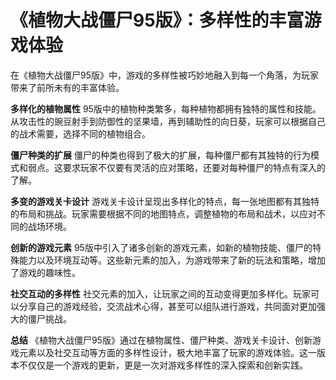 # 《植物大战僵尸95版》：多样性的丰富游戏体验

在《植物大战僵尸95版》中，游戏的多样性被巧妙地融入到每一个角落，为玩家带来了前所未有的丰富体验。

**多样化的植物属性**
95版中的植物种类繁多，每种植物都拥有独特的属性和技能。从攻击性的豌豆射手到防御性的坚果墙，再到辅助性的向日葵，玩家可以根据自己的战术需要，选择不同的植物组合。

**僵尸种类的扩展**
僵尸的种类也得到了极大的扩展，每种僵尸都有其独特的行为模式和弱点。这要求玩家不仅要有灵活的应对策略，还要对每种僵尸的特点有深入的了解。

**多变的游戏关卡设计**
游戏关卡设计呈现出多样化的特点，每一张地图都有其独特的布局和挑战。玩家需要根据不同的地图特点，调整植物的布局和战术，以应对不同的战场环境。

**创新的游戏元素**
95版中引入了诸多创新的游戏元素，如新的植物技能、僵尸的特殊能力以及环境互动等。这些新元素的加入，为游戏带来了新的玩法和策略，增加了游戏的趣味性。

**社交互动的多样性**
社交元素的加入，让玩家之间的互动变得更加多样化。玩家可以分享自己的游戏经验，交流战术心得，甚至可以组队进行游戏，共同面对更加强大的僵尸挑战。

**总结**
《植物大战僵尸95版》通过在植物属性、僵尸种类、游戏关卡设计、创新游戏元素以及社交互动等方面的多样性设计，极大地丰富了玩家的游戏体验。这一版本不仅仅是一个游戏的更新，更是一次对游戏多样性的深入探索和创新实践。